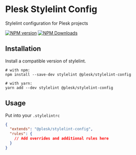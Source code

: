 # Plesk Stylelint Config

Stylelint configuration for Plesk projects

[![NPM version](https://img.shields.io/npm/v/@plesk/stylelint-config.svg)](https://www.npmjs.org/package/@plesk/stylelint-config)
[![NPM Downloads](https://img.shields.io/npm/dm/@plesk/stylelint-config.svg)](https://www.npmjs.org/package/@plesk/stylelint-config)

## Installation
Install a compatible version of stylelint.
```
# with npm:
npm install --save-dev stylelint @plesk/stylelint-config

# with yarn:
yarn add --dev stylelint @plesk/stylelint-config
```

## Usage

Put into your `.stylelintrc`
```json
{
  "extends": "@plesk/stylelint-config",
  "rules": {
    // Add overrides and additional rules here
  }
}
```
